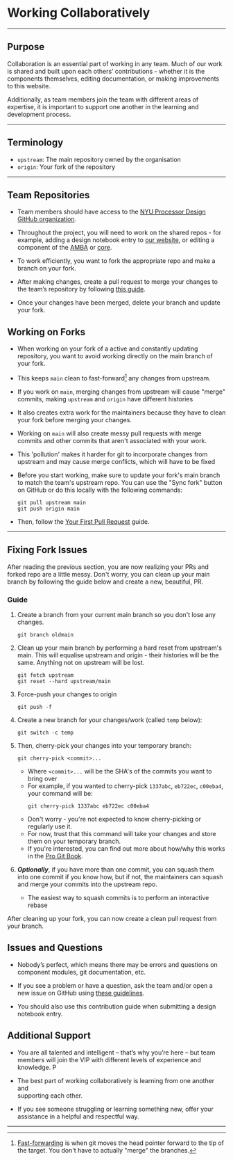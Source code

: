 # Working Collaboratively

---
## Purpose

Collaboration is an essential part of working in any team. Much of our work is 
shared and built upon each others’ contributions - whether it is the components 
themselves, editing documentation, or making improvements to this website. 

Additionally, as team members join the team with different 
areas of expertise, it is important to support one another in the learning and 
development process.

---

## Terminology
- `upstream`: The main repository owned by the organisation
- `origin`: Your fork of the repository

---

## Team Repositories

- Team members should have access to the [NYU Processor Design GitHub organization](https://GitHub.com/NYU-Processor-Design). 

- Throughout the project, you will need to work on the shared repos - for 
  example, adding a design notebook entry to [our website](https://GitHub.com/NYU-Processor-Design/nyu-processor-design.GitHub.io), or editing a component of the [AMBA](https://GitHub.com/NYU-Processor-Design/nyu-amba) or 
  [core](https://GitHub.com/NYU-Processor-Design/nyu-core). 

- To work efficiently, you want to fork the appropriate repo and make a branch 
  on your fork. 

- After making changes, create a pull request to merge your changes to the team’s
  repository by following [this guide](04_first_pr.md). 

- Once your changes have been merged, delete your branch and update your fork.

## Working on Forks

- When working on your fork of a active and constantly updating repository, 
  you want to avoid working directly on the main branch of your fork. 

- This keeps `main` clean to fast-forward[^ff] any changes from upstream. 

- If you work on `main`, merging changes from upstream will cause "merge" commits,
  making `upstream` and `origin` have different histories

- It also creates extra work for the maintainers because they have to clean 
  your fork before merging your changes.

- Working on `main` will also create messy pull requests with merge commits and 
  other commits that aren't associated with your work. 

- This 'pollution' makes it harder for git to incorporate changes from upstream
  and may cause merge conflicts, which will have to be fixed

- Before you start working, make sure to update your fork's main branch to 
  match the team's upstream repo. You can use the "Sync fork" button on GitHub 
or do this locally with the following commands:
  ```console
  git pull upstream main
  git push origin main
  ```

- Then, follow the [Your First Pull Request](04_first_pr.md) guide. 

---

## Fixing Fork Issues

After reading the previous section, you are now realizing your PRs and forked repo
are a little messy. Don't worry, you can clean up your main branch by following the
guide below and create a new, beautiful, PR.

### Guide

1. Create a branch from your current main branch so you don't lose any 
  changes.
   ```console
   git branch oldmain
   ```

1. Clean up your main branch by performing a hard reset from upstream's main. This
   will equalise upstream and origin - their histories will be the same. Anything
   not on upstream will be lost.
   ```console
   git fetch upstream
   git reset --hard upstream/main
   ```

2. Force-push your changes to origin
   ```console
   git push -f
   ```

1. Create a new branch for your changes/work (called `temp` below):
   ```console
   git switch -c temp
   ```

2. Then, cherry-pick your changes into your temporary branch:
   ```console
   git cherry-pick <commit>...
   ```
   - Where `<commit>...` will be the SHA's of the commits you want to bring over
   - For example, if you wanted to cherry-pick `1337abc`, `eb722ec`, `c00eba4`,
     your command will be:
     ```console
     git cherry-pick 1337abc eb722ec c00eba4
     ```
   - Don't worry - you're not expected to know cherry-picking or regularly use
     it.
   - For now, trust that this command will take your changes and store them on 
     your temporary branch. 
   - If you're interested, you can find out more about how/why this works 
     in the [Pro Git Book](https://git-scm.com/docs/git-cherry-pick).

1. ***Optionally***, if you have more than one commit, you can squash them into 
   one commit if you know how, but if not, the maintainers can squash and 
   merge your commits into the upstream repo.
   - The easiest way to squash commits is to perform an interactive rebase

After cleaning up your fork, you can now create a clean pull request from your
branch.

## Issues and Questions

- Nobody’s perfect, which means there may be errors and questions on component
  modules, git documentation, etc. 

- If you see a problem or have a question, ask the team and/or open a new issue 
  on GitHub using [these guidelines](https://github.com/NYU-Processor-Design/.github/blob/main/.github/CONTRIBUTING.md). 

- You should also use this contribution guide when submitting a design notebook 
  entry.

## Additional Support

- You are all talented and intelligent – that’s why you’re here – but team 
  members will join the VIP with different levels of experience and knowledge. P

- The best part of working collaboratively is learning from one another and  
  supporting each other. 
  
- If you see someone struggling or learning something new, offer your assistance
  in a helpful and respectful way.


---

[^ff]: [Fast-forwarding](https://git-scm.com/book/en/v2/Git-Branching-Basic-Branching-and-Merging) is 
when git moves the head pointer forward to the tip of the target. You don't
have to actually "merge" the branches.

[^name]: We implore you to choose good branch names. Names like `temp`, `fix`, 
etc. are not descriptive. For example, if you're working on a UART, name your 
branch `uart`.
